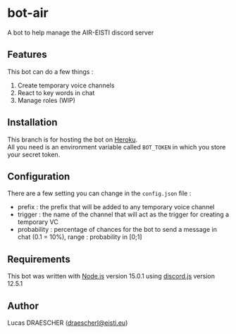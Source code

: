 # bot-air
A bot to help manage the AIR-EISTI discord server

## Features
This bot can do a few things :
<ol>
  <li>Create temporary voice channels</li>
  <li>React to key words in chat</li>
  <li>Manage roles (WIP)</li>
</ol>

## Installation
This branch is for hosting the bot on [Heroku](www.heroku.com). <br>
All you need is an environment variable called `BOT_TOKEN` in which you store your secret token.

## Configuration
There are a few setting you can change in the `config.json` file :
<ul>
  <li>prefix : the prefix that will be added to any temporary voice channel</li>
  <li>trigger : the name of the channel that will act as the trigger for creating a temporary VC</li>
  <li>probability : percentage of chances for the bot to send a message in chat (0.1 = 10%), range : probability in [0;1]</li>
</ul>

## Requirements
This bot was written with [Node.js](https://nodejs.org/) version 15.0.1 using [discord.js](https://discord.js.org/) version 12.5.1

## Author
Lucas DRAESCHER (draescherl@eisti.eu)